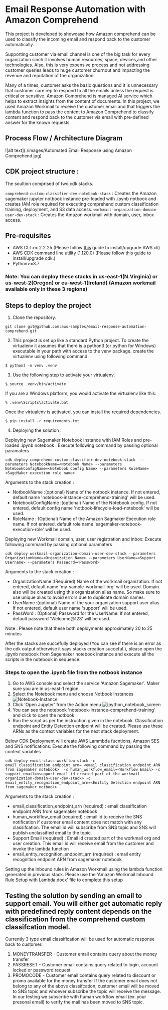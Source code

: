 # Email Response Automation with Amazon Comprehend

This project is developed to showcase how Amazon comprehend can be used to classify the incoming email and respond back to the customer automatically. 

Supporting customer via email channel is one of the big task for every organization sinch it involves human resources, space, devices,and other technologies. Also, this is very expensive process and not addressing customer queries leads to huge customer churnout and impacting the revenue and reputation of the organization. 

Many of a times, customer asks the basic questions and it is unnecessary that customer care rep to respond to all the emails unless the request is critical or sensitive. Amazon Comprehend is managed AI service which helps to extract insights from the content of documents. In this project, we used Amazon Workmail to receive the customer email and that triggers the lambda function to pass the content to Amazon Comprehend to classify content and respond back to the customer via email with pre-defined answer for the known requests.

## Process Flow / Architecture Diagram

![alt text](./images/Automated Email Response using Amazon Comprehend.jpg)

## CDK project structure :
The soultion comprised of two cdk stacks.

`comprehend-custom-classifier-dev-notebook-stack` : Creates the Amazon sagemaker jupyter notbook instance pre-loaded with .ipynb notbook and creates IAM role required for executing comprehend custom classification training, deployment, and S3 data access.
`workmail-organization-domain-user-dev-stack` : Creates the Amazon workmail with domain, user, inbox access.

## Pre-requisites
* AWS CLI >= 2.2.25 (Please follow [this](https://docs.aws.amazon.com/cli/latest/userguide/install-cliv2-linux.html#cliv2-linux-upgrade) guide to install/upgrade AWS cli)
* AWS CDK command line utility (1.120.0) (Please follow [this](https://docs.aws.amazon.com/cdk/latest/guide/getting_started.html) guide to install/upgrade cdk.)
* Python>=3.7

### Note: You can deploy these stacks in us-east-1(N.Virginia) or us-west-2(Oregon) or eu-west-1(Ireland) (Amazon workmail available only in these 3 regions)

## Steps to deploy the project
1. Clone the repository.

```
git clone git@github.com:aws-samples/email-response-automation-comprehend.git
```

2. This project is set up like a standard Python project. To create the virtualenv it assumes that there is a python3 (or python for Windows) executable in your path with access to the venv package. create the virtualenv using following command.
```
$ python3 -m venv .venv 
```

3. Use the following step to activate your virtualenv.
```
$ source .venv/bin/activate
```
If you are a Windows platform, you would activate the virtualenv like this:
```
% .venv\Scripts\activate.bat
```
Once the virtualenv is activated, you can install the required dependencies.
```
$ pip install -r requirements.txt
```
4. Deploying the solution :

Deploying new Sagemaker Notebook Instance with IAM Roles and pre-loaded .ipynb notebook : Execute following command by passing optional paramaters
```
cdk deploy comprehend-custom-classifier-dev-notebook-stack  --parameters NotebookName=<Notebook Name> --parameters NotebookConfigName=<Notebook Config Name> --parameters RoleName=<SageMaker execution role name>
```

Arguments to the stack creation :
* NotbookName :(optional) Name of the notbook instance. If not entered, default name 'notebook-instance-comprehend-training' will be used.
* NotebookConfigName :(optional) Name of the  Notebook config. If not entered, default config name 'notbook-lifecycle-load-notebook' will be used.
* RoleName : (Optional) Name of the Amazon Sagmaker Execution role name. If not entered, default role name 'sagemaker-notebook-execution-role' will be used.

Deploying new Workmail domain, user, user registration and inbox: Execute following command by passing optional paramaters
```
cdk deploy workmail-organization-domain-user-dev-stack --parameters OrganizationName=<Organization Name> --parameters UserName=<Support Username> --parameters PassWord=<Password>
```
Arguments to the stack creation :
* OrganizationName :(Required) Name of the workmail organization. If not entered, default name 'my-sample-workmail-org' will be used. Domain also will be created using this organization alias name. So make sure to use unique alias to avoid errors due to duplicate domain names.
* UserName :(optional) Name of the your organization support user alias. If not entered, default user name 'support' will be used.
* PassWord : (Optional) Password for the UserName. If not entered, default password 'Welcome@123' will be used.

Note : Please note that these both deployments approximately 20 to 25 minutes

After the stacks are succefully deployed (You can see if there is an error as the cdk output otherwise it says stacks creation succeful.), please open the .ipynb notebook from Sagemaker notebook instance and execute all the scripts in the notebook in sequence. 
### Steps to open the .ipynb file from the notbook instance
1. Go to AWS console and select the service 'Amazon Sagemaker'. Maker sure you are in us-east-1 region
2. Select the Notebook menu and choose Notbook Instances
![Notebook-Instance](/uploads/f37db490bc2dfef14cdf3b24ae23558c/Notebook-Instance.jpg)
3. Click 'Open Jupyter' from the Action menu
![ipython_notebook_screen](/uploads/0f87e935a948ce54d3832994c7ef8d9b/ipython_notebook_screen.jpg)
4. You can see the notebook 'notebook-instance-comprehend-training' and click to open the notbook
5. Run the script as per the instruction given in the notebook. Classification endpoint and Entity Detection endpoint will be created.  Please use these ARNs as the context variables for the next stack deployment.

Below CDK Deployment will create AWS Lammbda fucntions, Amazon SES and SNS notifications: Execute the following command by passing the context variables
```
cdk deploy email-class-workflow-stack -c email_classification_endpoint_arn= <email classification endpoint ARN from sagemaker notebook>  -c human_workflow_email=<Workflow Email> -c support_email=<support email id created part of the workmail-organization-domain-user-dev-stack> -c email_entity_recognition_endpoint_arn=<Enitity Detection endpoint ARN from sagemaker notbook>
```
Arguments to the stack creation :

* email_classification_endpoint_arn (required) : email classification endpoint ARN from sagemaker notebook
* human_workflow_email (required) : email id to receive the SNS notification if customer email content does not match with any classifcation. The email id will subscribe from SNS topic and SNS will publish unclassified email to the topic. 
* Support Email (required) : Email id created part of the workmail org and user creation. This email id will receive email from the customer and invoke the lambda function
* email_entity_recognition_endpoint_arn (required) : email entity recognition endpoint ARN from sagemaker notebook

Setting up the Inbound rules in Amazon Workmail using the lambda function generated in previous stack. Please use the  'Amazon Workmail Inbound Rule Setup with Lambda.docx' file to complete this setup


## Testing the solution by sending an email to support email. You will either get automatic reply with predefined reply content depends on the classification from the comprehend custom classifcation model.
Currently 3 type email classification will be used for automatic response back to customer.
1. MONEYTRANSFER  - Customer email contains query about the money transfer 
2. PASSRESET - Customer email contains query related to login, account locked or password request
3. PROMOCODE - Customer email contains query related to discount or promo available for the money transfer
If the customer email does not belong to any of the above classifcation, customer email will be moved to SNS topic and whoever subscribe the topic will receive the message. In our testing we subscribe with human workflow email (ex: your presonal email) to verify the mail has been moved to SNS topic.

